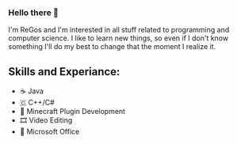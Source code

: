 ### Hello there 👋

I'm ReGos and I'm interested in all stuff related to programming and computer science.
I like to learn new things, so even if I don't know something I'll do my best to change that the moment I realize it.

## Skills and Experiance:
* ☕ Java
* 🇨 C++/C#
* 🔌 Minecraft Plugin Development
* 🎞️ Video Editing
* 📝 Microsoft Office
